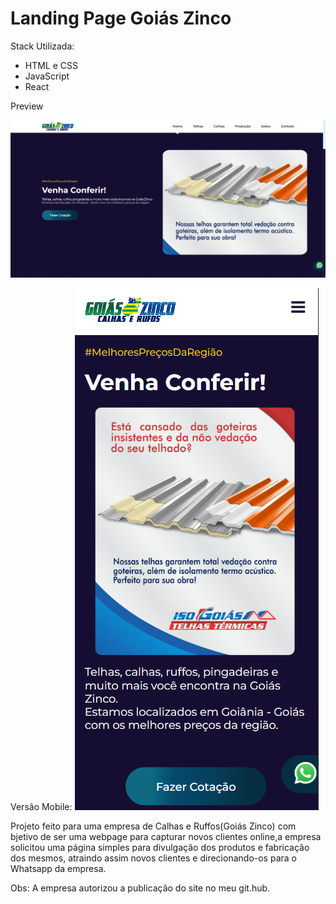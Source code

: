 # Landing Page Goiás Zinco

Stack Utilizada:
- HTML e CSS
- JavaScript
- React

Preview

![alt text](https://github.com/lucas-jacinto/Goias-Zinco-LP/blob/main/public/tela1readme.png/?raw=true)

Versão Mobile:
![alt text](https://github.com/lucas-jacinto/Goias-Zinco-LP/blob/main/public/tela1mobile.png/?raw=true)

Projeto feito para uma empresa de Calhas e Ruffos(Goiás Zinco) com bjetivo de ser uma webpage para capturar novos clientes online,a empresa solicitou uma página simples para divulgação dos produtos e fabricação dos mesmos, atraindo assim novos clientes e direcionando-os para o Whatsapp da empresa.

Obs: A empresa autorizou a publicação do site no meu git.hub.